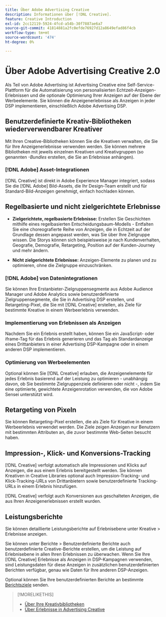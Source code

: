 ```yaml
---
title: Über Adobe Advertising Creative
description: Informationen über [!DNL Creative].
feature: Creative Introduction
exl-id: 2cc12119-5924-4fcd-a54b-30f7887ae6a7
source-git-commit: 41814881a2fc0efde76927d12a8649efad86f4cb
workflow-type: tm+mt
source-wordcount: '474'
ht-degree: 0%

---
```


# Über Adobe Advertising Creative 2.0

<!-- verify all and rewrite to include new stuff -->

Als Teil von Adobe Advertising ist Advertising Creative eine Self-Service-Plattform für die Automatisierung von personalisierten Echtzeit-Anzeigen-Erlebnissen und die optionale Optimierung Ihrer Anzeigen auf der Ebene der Werbeelemente.<!-- Verify --> Sie können die Anzeigenerlebnisse als Anzeigen in jeder DSP implementieren, einschließlich Adobe Advertising DSP.

## Benutzerdefinierte Kreativ-Bibliotheken wiederverwendbarer Kreativer

Mit Ihren Creative-Bibliotheken können Sie die Kreativen verwalten, die Sie für Ihre Anzeigenerlebnisse verwenden werden. Sie können mehrere Bibliotheken mit jeweils einzelnen Kreativen und Kreativgruppen (so genannten *-Bundles* erstellen, die Sie an Erlebnisse anhängen).

### [!DNL Adobe] Asset-Integrationen

[!DNL Creative] ist direkt in Adobe Experience Manager integriert, sodass Sie die [!DNL Adobe] Bild-Assets, die Ihr Design-Team erstellt und für Standard-Bild-Anzeigen genehmigt, einfach hochladen können.

## Regelbasierte und nicht zielgerichtete Erlebnisse

* **Zielgerichtete, regelbasierte Erlebnisse:** Erstellen Sie Geschichten mithilfe eines regelbasierten Entscheidungsbaum-Modells - Entfalten Sie eine choreografierte Reihe von Anzeigen, die in Echtzeit auf der Grundlage dessen angepasst werden, was Sie über Ihre Zielgruppe wissen. Die Storys können sich beispielsweise je nach Kundenverhalten, Geografie, Demografie, Retargeting, Position auf der Kunden-Journey und mehr ändern.

* **Nicht zielgerichtete Erlebnisse:** Anzeigen-Elemente zu planen und zu optimieren, ohne die Zielgruppe einzuschränken.

### [!DNL Adobe] von Datenintegrationen

Sie können Ihre Erstanbieter-Zielgruppensegmente aus Adobe Audience Manager und Adobe Analytics sowie benutzerdefinierte Zielgruppensegmente, die Sie in Advertising DSP erstellen, und Retargeting-Pixel, die Sie mit [!DNL Creative] erstellen, als Ziele für bestimmte Kreative in einem Werbeerlebnis verwenden. <!-- Advertiser should be able to target all segments that are available in DSP for targeting -->

### Implementierung von Erlebnissen als Anzeigen

Nachdem Sie ein Erlebnis erstellt haben, können Sie ein JavaScript- oder iframe-Tag für das Erlebnis generieren und das Tag als Standardanzeige eines Drittanbieters in einer Advertising DSP-Kampagne oder in einem anderen DSP implementieren.<!-- Will add video and other ad formats; not sure if they'll be available for both standard and dynamic ads. -->

### Optimierung von Werbeelementen

Optional können Sie [!DNL Creative] erlauben, die Anzeigenelemente für jedes Erlebnis basierend auf der Leistung zu optimieren - unabhängig davon, ob Sie bestimmte Zielgruppenziele definieren oder nicht -, indem Sie eine optimierte, gewichtete Anzeigenrotation verwenden, die von Adobe Sensei unterstützt wird.

<!--
[!DNL Creative] serves first-party ads and triggers third-party ads for the experience based on the specified targeting (when applicable), scheduling, ad rotation, and optimization goal options 
-->

## Retargeting von Pixeln

Sie können Retargeting-Pixel erstellen, die als Ziele für Kreative in einem Werbeerlebnis verwendet werden. Die Ziele zeigen Anzeigen nur Benutzern mit bestimmten Attributen an, die zuvor bestimmte Web-Seiten besucht haben.

## Impression-, Klick- und Konversions-Tracking

[!DNL Creative] verfolgt automatisch alle Impressionen und Klicks auf Anzeigen, die aus einem Erlebnis bereitgestellt werden. Sie können Kreativen in Creative Libraries optional auch Impression-Tracking- und Klick-Tracking-URLs von Drittanbietern sowie benutzerdefinierte Tracking-URLs in einem Erlebnis hinzufügen.

[!DNL Creative] verfolgt auch Konversionen aus geschalteten Anzeigen, die aus Ihren Anzeigenerlebnissen erstellt wurden.<!-- Verify wording; anything important to add here? We do track them for all users, right? Or is it optional?  -->

<!--
 [Don't need to mention] When an ad is served, the DSP that buys the ad first tracks the impression, and then passes the impression information to [!DNL Creative]. [!DNL Creative] first tracks a click on an ad, and it then passes the click information
to the DSP.
-->

## Leistungsberichte

Sie können detaillierte Leistungsberichte auf Erlebnisebene unter Kreative > Erlebnisse anzeigen.

Sie können unter Berichte > Benutzerdefinierte Berichte auch benutzerdefinierte Creative-Berichte erstellen, um die Leistung auf Erlebnisebene in allen Ihren Erlebnissen zu überwachen. Wenn Sie Ihre [!DNL Creative] Erlebnisse als Anzeigen in DSP-Kampagnen verwenden, sind Leistungsdaten für diese Anzeigen in zusätzlichen benutzerdefinierten Berichten verfügbar, genau wie Daten für Ihre anderen DSP-Anzeigen. <!-- Verify that [!DNL Creative] users have access to ALL other reports. -->

Optional können Sie Ihre benutzerdefinierten Berichte an bestimmte [Berichtsziele](/help/dsp/reports/report-destinations/report-destination-about.md) senden.

<!--
>* [Overview of implementing Adobe Advertising Creative](/help/creative/introduction/implementation-overview.md)
>* [How the user interface is organized](/help/creative/introduction/ui.md)
-->

>[!MORELIKETHIS]
>
>* [Über Ihre Kreativbibliotheken](/help/creative/creative-libraries/creative-libraries-about.md)
>* [Über Erlebnisse in Advertising Creative](/help/creative/experiences/experience-about.md)
